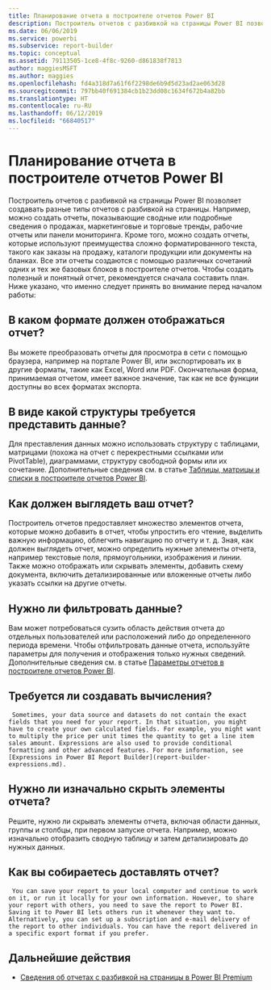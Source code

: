 ```yaml
---
title: Планирование отчета в построителе отчетов Power BI
description: Построитель отчетов с разбивкой на страницы Power BI позволяет создавать разные типы отчетов с разбивкой на страницы. Чтобы создать полезный и понятный отчет, рекомендуется сначала составить план.
ms.date: 06/06/2019
ms.service: powerbi
ms.subservice: report-builder
ms.topic: conceptual
ms.assetid: 79113505-1ce8-4f8c-9260-d861838f7813
author: maggiesMSFT
ms.author: maggies
ms.openlocfilehash: fd4a318d7a61f6f2298de6b9d5d23ad2ae063d28
ms.sourcegitcommit: 797bb40f691384cb1b23dd08c1634f672b4a82bb
ms.translationtype: HT
ms.contentlocale: ru-RU
ms.lasthandoff: 06/12/2019
ms.locfileid: "66840517"
---
```

# <a name="planning-a-report-in-power-bi-report-builder"></a>Планирование отчета в построителе отчетов Power BI
  Построитель отчетов с разбивкой на страницы Power BI позволяет создавать разные типы отчетов с разбивкой на страницы. Например, можно создать отчеты, показывающие сводные или подробные сведения о продажах, маркетинговые и торговые тренды, рабочие отчеты или панели мониторинга. Кроме того, можно создать отчеты, которые используют преимущества сложно форматированного текста, такого как заказы на продажу, каталоги продукции или документы на бланках. Все эти отчеты создаются с помощью различных сочетаний одних и тех же базовых блоков в построителе отчетов. Чтобы создать полезный и понятный отчет, рекомендуется сначала составить план. Ниже указано, что именно следует принять во внимание перед началом работы:  
  
## <a name="in-what-format-do-you-want-the-report-to-appear"></a>В каком формате должен отображаться отчет?
  
Вы можете преобразовать отчеты для просмотра в сети с помощью браузера, например на портале Power BI, или экспортировать их в другие форматы, такие как Excel, Word или PDF. Окончательная форма, принимаемая отчетом, имеет важное значение, так как не все функции доступны во всех форматах экспорта. 
  
## <a name="in-what-structure-do-you-want-to-present-the-data"></a>В виде какой структуры требуется представить данные?
  
Для преставления данных можно использовать структуру с таблицами, матрицами (похожа на отчет с перекрестными ссылками или PivotTable), диаграммами, структуру свободной формы или их сочетание. Дополнительные сведения см. в статье [Таблицы, матрицы и списки в построителе отчетов Power BI](report-builder-tables-matrices-lists.md).  
  
## <a name="how-do-you-want-your-report-to-look"></a>Как должен выглядеть ваш отчет?
  
Построитель отчетов предоставляет множество элементов отчета, которые можно добавить в отчет, чтобы упростить его чтение, выделить важную информацию, облегчить навигацию по отчету и т. д. Зная, как должен выглядеть отчет, можно определить нужные элементы отчета, например текстовые поля, прямоугольники, изображения и линии. Также можно отображать или скрывать элементы, добавить схему документа, включить детализированные или вложенные отчеты либо указать ссылки на другие отчеты.   
  
## <a name="should-the-data-be-filtered"></a>Нужно ли фильтровать данные?
  
Вам может потребоваться сузить область действия отчета до отдельных пользователей или расположений либо до определенного периода времени. Чтобы отфильтровать данные отчета, используйте параметры для получения и отображения только нужных сведений. Дополнительные сведения см. в статье [Параметры отчетов в построителе отчетов Power BI](paginated-reports-parameters.md).  
  
## <a name="do-you-need-to-create-calculations"></a>Требуется ли создавать вычисления? 
  
     Sometimes, your data source and datasets do not contain the exact fields that you need for your report. In that situation, you might have to create your own calculated fields. For example, you might want to multiply the price per unit times the quantity to get a line item sales amount. Expressions are also used to provide conditional formatting and other advanced features. For more information, see [Expressions in Power BI Report Builder](report-builder-expressions.md).  
  
## <a name="do-you-want-to-hide-report-items-initially"></a>Нужно ли изначально скрыть элементы отчета?
  
Решите, нужно ли скрывать элементы отчета, включая области данных, группы и столбцы, при первом запуске отчета. Например, можно изначально отобразить сводную таблицу и затем детализировать до нужных данных. 
  
## <a name="how-are-you-going-to-deliver-your-report"></a>Как вы собираетесь доставлять отчет?  
  
     You can save your report to your local computer and continue to work on it, or run it locally for your own information. However, to share your report with others, you need to save the report to Power BI. Saving it to Power BI lets others run it whenever they want to. Alternatively, you can set up a subscription and e-mail delivery of the report to other individuals. You can have the report delivered in a specific export format if you prefer. 
  
## <a name="next-steps"></a>Дальнейшие действия

- [Сведения об отчетах с разбивкой на страницы в Power BI Premium](paginated-reports-report-builder-power-bi.md)
